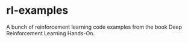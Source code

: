 # rl-examples
A bunch of reinforcement learning code examples from the book Deep Reinforcement Learning Hands-On.
